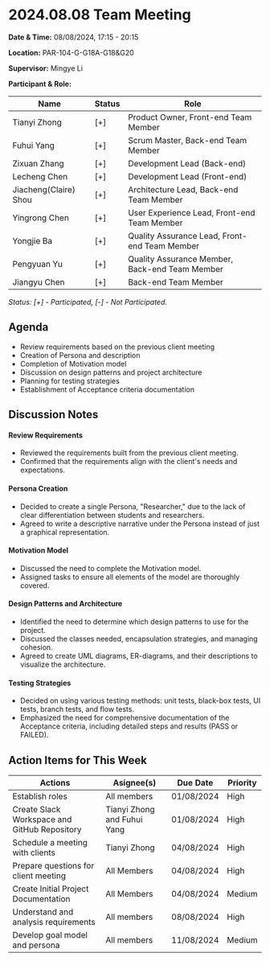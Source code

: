 # 2024.08.08 Team Meeting

**Date & Time:** 08/08/2024, 17:15 - 20:15  

**Location:** PAR-104-G-G18A-G18&G20  

**Supervisor:** Mingye Li  

**Participant & Role:** 

| Name | Status | Role |
|------|---|----------|
| Tianyi Zhong | [+]| Product Owner, Front-end Team Member |
| Fuhui Yang | [+] | Scrum Master, Back-end Team Member  |
| Zixuan Zhang | [+] | Development Lead (Back-end)  |
| Lecheng Chen | [+] | Development Lead (Front-end)   |
| Jiacheng(Claire) Shou | [+] | Architecture Lead, Back-end Team Member |
| Yingrong Chen | [+] | User Experience Lead, Front-end Team Member |
| Yongjie Ba | [+] | Quality Assurance Lead, Front-end Team Member |
| Pengyuan Yu | [+] | Quality Assurance Member, Back-end Team Member |
| Jiangyu Chen | [+] | Back-end Team Member |
  
*Status: [+] - Participated, [-] - Not Participated.*  
## Agenda
- Review requirements based on the previous client meeting
- Creation of Persona and description
- Completion of Motivation model
- Discussion on design patterns and project architecture
- Planning for testing strategies
- Establishment of Acceptance criteria documentation

## Discussion Notes
#### Review Requirements
- Reviewed the requirements built from the previous client meeting.
- Confirmed that the requirements align with the client's needs and expectations.
#### Persona Creation
- Decided to create a single Persona, "Researcher," due to the lack of clear differentiation between students and researchers.
- Agreed to write a descriptive narrative under the Persona instead of just a graphical representation.
#### Motivation Model
- Discussed the need to complete the Motivation model.
- Assigned tasks to ensure all elements of the model are thoroughly covered.
#### Design Patterns and Architecture
- Identified the need to determine which design patterns to use for the project.
- Discussed the classes needed, encapsulation strategies, and managing cohesion.
- Agreed to create UML diagrams, ER-diagrams, and their descriptions to visualize the architecture.
#### Testing Strategies
- Decided on using various testing methods: unit tests, black-box tests, UI tests, branch tests, and flow tests.
- Emphasized the need for comprehensive documentation of the Acceptance criteria, including detailed steps and results (PASS or FAILED).
## Action Items for This Week

|Actions|Asignee(s)|Due Date|Priority|
|-|-|-|-|
| Establish roles | All members |01/08/2024|High|
| Create Slack Workspace and GitHub Repository | Tianyi Zhong and Fuhui Yang |01/08/2024|High|
| Schedule a meeting with clients | Tianyi Zhong | 04/08/2024 | High |
| Prepare questions for client meeting | All Members | 04/08/2024 | High |
| Create Initial Project Documentation | All Members | 04/08/2024 | Medium |
| Understand and analysis requirements | All members |08/08/2024|High|
| Develop goal model and persona | All members |11/08/2024|Medium|

